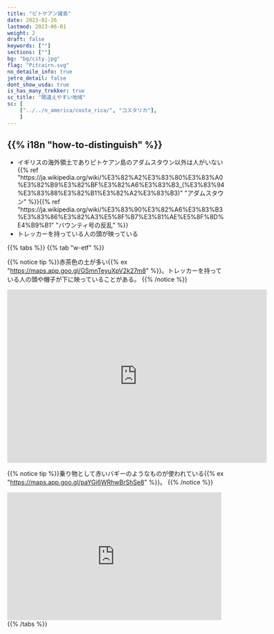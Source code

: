 ```yaml
---
title: "ピトケアン諸島"
date: 2023-02-26
lastmod: 2023-06-01
weight: 2
draft: false
keywords: [""]
sections: [""]
bg: "bg/city.jpg"
flag: "Pitcairn.svg"
no_detaile_info: true
jetro_detail: false
dont_show_usda: true
is_has_many_trekker: true
sc_title: "間違えやすい地域"
sc: [
    ["../../n_america/costa_rica/", "コスタリカ"],
    ]
---
```


<div class="main-desciption country-description">
    <h2 class="section-title">{{% i18n "how-to-distinguish" %}}</h2>
    <ul class="rule-list">
        <li>イギリスの海外領土でありピトケアン島のアダムスタウン以外は人がいない{{% ref "https://ja.wikipedia.org/wiki/%E3%82%A2%E3%83%80%E3%83%A0%E3%82%B9%E3%82%BF%E3%82%A6%E3%83%B3_(%E3%83%94%E3%83%88%E3%82%B1%E3%82%A2%E3%83%B3)" "アダムスタウン" %}}{{% ref "https://ja.wikipedia.org/wiki/%E3%83%90%E3%82%A6%E3%83%B3%E3%83%86%E3%82%A3%E5%8F%B7%E3%81%AE%E5%8F%8D%E4%B9%B1" "バウンティ号の反乱" %}}</li>
        <li>トレッカーを持っている人の頭が映っている</li>
    </ul>
</div>

{{% tabs %}}
{{% tab "w-etf" %}}

{{% notice tip %}}赤茶色の土が多い{{% ex "https://maps.app.goo.gl/GSmnTeyuXpV2k27m8" %}}。トレッカーを持っている人の頭や帽子が下に映っていることがある。
{{% /notice %}}
<div class="googlemap-if">
<iframe src="https://www.google.com/maps/embed?pb=!4v1695731793381!6m8!1m7!1sEoNne5DJvhdNkbzxzWPMyQ!2m2!1d-25.06773286507657!2d-130.1080771747584!3f145.27646300043733!4f-52.96307466727981!5f0.4000000000000002" width="600" height="400" style="border:0;" allowfullscreen="" loading="lazy" referrerpolicy="no-referrer-when-downgrade"></iframe>
</div>

{{% notice tip %}}乗り物として赤いバギーのようなものが使われている{{% ex "https://maps.app.goo.gl/paYGi6WRhwBrShSe8" %}}。
{{% /notice %}}
<div class="googlemap-if">
<iframe src="https://www.google.com/maps/embed?pb=!4v1686018117236!6m8!1m7!1sRP1OlgvCG-yBATpiP4zzgQ!2m2!1d-25.06878019670753!2d-130.0960184171982!3f232.26171080623598!4f-16.976671611022482!5f0.7820865974627469" width="495" height="295" style="border:0;" allowfullscreen="" loading="lazy" referrerpolicy="no-referrer-when-downgrade"></iframe>
</div>
{{% /tabs  %}}